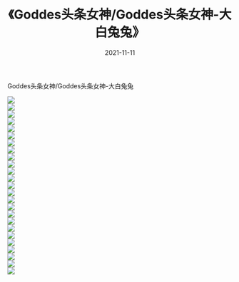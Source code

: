 ﻿---
layout: post
title:  《Goddes头条女神/Goddes头条女神-大白兔兔》
date:   2021-11-11
img: http://pic.660000.xyz/1:/网络美图/2021/Goddes头条女神/Goddes头条女神-大白兔兔/000.jpg
categories: [美女, 清纯, 唯美]
---

Goddes头条女神/Goddes头条女神-大白兔兔

 ![](http://pic.660000.xyz/1:/网络美图/2021/Goddes头条女神/Goddes头条女神-大白兔兔/001.jpg) <br>![](http://pic.660000.xyz/1:/网络美图/2021/Goddes头条女神/Goddes头条女神-大白兔兔/002.jpg) <br>![](http://pic.660000.xyz/1:/网络美图/2021/Goddes头条女神/Goddes头条女神-大白兔兔/003.jpg) <br>![](http://pic.660000.xyz/1:/网络美图/2021/Goddes头条女神/Goddes头条女神-大白兔兔/004.jpg) <br>![](http://pic.660000.xyz/1:/网络美图/2021/Goddes头条女神/Goddes头条女神-大白兔兔/005.jpg) <br>![](http://pic.660000.xyz/1:/网络美图/2021/Goddes头条女神/Goddes头条女神-大白兔兔/006.jpg) <br>![](http://pic.660000.xyz/1:/网络美图/2021/Goddes头条女神/Goddes头条女神-大白兔兔/007.jpg) <br>![](http://pic.660000.xyz/1:/网络美图/2021/Goddes头条女神/Goddes头条女神-大白兔兔/008.jpg) <br>![](http://pic.660000.xyz/1:/网络美图/2021/Goddes头条女神/Goddes头条女神-大白兔兔/009.jpg) <br>![](http://pic.660000.xyz/1:/网络美图/2021/Goddes头条女神/Goddes头条女神-大白兔兔/010.jpg) <br>![](http://pic.660000.xyz/1:/网络美图/2021/Goddes头条女神/Goddes头条女神-大白兔兔/011.jpg) <br>![](http://pic.660000.xyz/1:/网络美图/2021/Goddes头条女神/Goddes头条女神-大白兔兔/012.jpg) <br>![](http://pic.660000.xyz/1:/网络美图/2021/Goddes头条女神/Goddes头条女神-大白兔兔/013.jpg) <br>![](http://pic.660000.xyz/1:/网络美图/2021/Goddes头条女神/Goddes头条女神-大白兔兔/014.jpg) <br>![](http://pic.660000.xyz/1:/网络美图/2021/Goddes头条女神/Goddes头条女神-大白兔兔/015.jpg) <br>![](http://pic.660000.xyz/1:/网络美图/2021/Goddes头条女神/Goddes头条女神-大白兔兔/016.jpg) <br>![](http://pic.660000.xyz/1:/网络美图/2021/Goddes头条女神/Goddes头条女神-大白兔兔/017.jpg) <br>![](http://pic.660000.xyz/1:/网络美图/2021/Goddes头条女神/Goddes头条女神-大白兔兔/018.jpg) <br>![](http://pic.660000.xyz/1:/网络美图/2021/Goddes头条女神/Goddes头条女神-大白兔兔/019.jpg) <br>![](http://pic.660000.xyz/1:/网络美图/2021/Goddes头条女神/Goddes头条女神-大白兔兔/020.jpg) <br>![](http://pic.660000.xyz/1:/网络美图/2021/Goddes头条女神/Goddes头条女神-大白兔兔/021.jpg) <br>![](http://pic.660000.xyz/1:/网络美图/2021/Goddes头条女神/Goddes头条女神-大白兔兔/022.jpg) <br>![](http://pic.660000.xyz/1:/网络美图/2021/Goddes头条女神/Goddes头条女神-大白兔兔/023.jpg) <br>![](http://pic.660000.xyz/1:/网络美图/2021/Goddes头条女神/Goddes头条女神-大白兔兔/024.jpg) <br>![](http://pic.660000.xyz/1:/网络美图/2021/Goddes头条女神/Goddes头条女神-大白兔兔/025.jpg) <br>